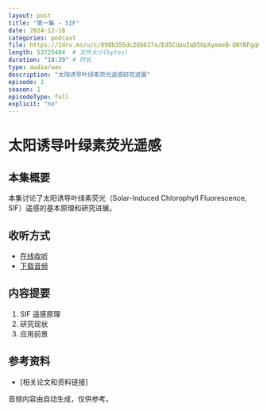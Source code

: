 ```yaml
---
layout: post
title: "第一集 - SIF"
date: 2024-12-18
categories: podcast
file: https://1drv.ms/u/c/698b355dc26b637a/Ed5CUpuIqD5OpXymaeB-QNYBFgqN5gBSBKRBM93zDqSPEQ?e=PIUfah           # 使用相对路径
length: 53725484  # 文件大小(bytes)
duration: "18:39" # 时长
type: audio/wav
description: "太阳诱导叶绿素荧光遥感研究进展"
episode: 1
season: 1
episodeType: full
explicit: "no"
---
```


# 太阳诱导叶绿素荧光遥感

## 本集概要

本集讨论了太阳诱导叶绿素荧光（Solar-Induced Chlorophyll Fluorescence, SIF）遥感的基本原理和研究进展。

## 收听方式

- [在线收听](https://1drv.ms/u/c/698b355dc26b637a/Ed5CUpuIqD5OpXymaeB-QNYBFgqN5gBSBKRBM93zDqSPEQ?e=PIUfah)
- [下载音频](https://1drv.ms/u/c/698b355dc26b637a/Ed5CUpuIqD5OpXymaeB-QNYBFgqN5gBSBKRBM93zDqSPEQ?e=PIUfah)

## 内容提要

1. SIF 遥感原理
2. 研究现状
3. 应用前景

## 参考资料

- [相关论文和资料链接]

音频内容由自动生成，仅供参考。